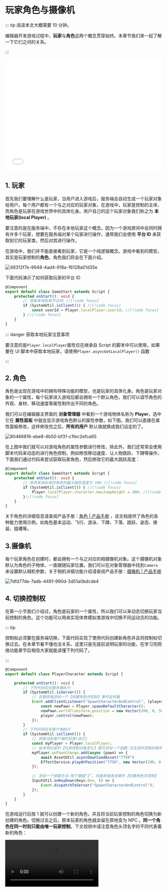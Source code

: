 # 玩家角色与摄像机

::: tip 阅读本文大概需要 10 分钟。

编辑器开发游戏过程中，**玩家**与**角色**这两个概念贯穿始终。本章节我们来一起了解一下它们之间的关系。

:::

<iframe sandbox="allow-scripts allow-downloads allow-same-origin allow-popups allow-presentation allow-forms" frameborder="0" draggable="false" allowfullscreen="" allow="encrypted-media;" referrerpolicy="" aha-samesite="" class="iframe-loaded" src="//player.bilibili.com/player.html?aid=322817180&bvid=BV1qw411q7ba&cid=1317928041&p=7&autoplay=0" style="border-radius: 7px; width: 100%; height: 360px;"></iframe>

## 1. 玩家

首先我们要理解什么是玩家，当用户进入游戏后，服务端会自动生成一个玩家对象给用户。每个用户都有一个与之对应的玩家对象，在游戏中，玩家是控制的主体，而角色是玩家在游戏世界中的具体化身。用户自己的这个玩家对象我们称之为 **本地玩家(local Player)** 。

要注意的是在服务端中，不存在本地玩家这个概念。因为一个游戏房间中会同时拥有许多个玩家，想要在服务端对某个玩家进行操作，通常我们会使用 **平台 ID** 来获取到它的玩家类，然后对其进行操作。 

在游戏中，我们并不能直接看到玩家，它是一个纯逻辑概念。游戏中看到的模型，其实是玩家控制的**角色**，角色我们将会在下面介绍。

![48312f7e-9948-4ad4-918a-16128a01d35e](https://arkimg.ark.online/48312f7e-9948-4ad4-918a-16128a01d35e.webp)

下面代码演示了如何获取玩家的平台 ID

```typescript
@Component
export default class GameStart extends Script {
    protected onStart(): void {
        // 获取本地玩家平台ID //[!code focus]
        if (SystemUtil.isClient()) { //[!code focus]
            const userId = Player.localPlayer.userId; //[!code focus]
        } //[!code focus]
    }
}
```

::: danger 获取本地玩家注意事项

要注意的是`Player.localPlayer`属性仅在继承自 Script 的脚本中可以使用，如果要在 UI 脚本中获取本地玩家，请使用`Player.asyncGetLocalPlayer()` 函数

:::

## 2. 角色

角色是出现在游戏中的拥有特殊功能的模型，也是玩家的具体化身。角色是玩家对象的一个属性，每个玩家进入游戏后都会拥有一个默认角色，我们可以调节角色的外观、身材、移动速度等属性制作出不同的角色。

我们可以在编辑器主界面的 **对象管理器** 中看到一个游戏物体名称为 **Player**，选中它在 **属性面板** 中就会显示游戏角色默认的属性参数，如下图。我们可以直接在属性面板修改，这样修改完之后，**所有的用户** 默认值就换成我们设定的了。

![80466816-ebe8-4b50-bf31-c1fec2efca65](https://arkimg.ark.online/80466816-ebe8-4b50-bf31-c1fec2efca65.webp)

在上图中我们就可以对游戏角色的属性参数进行修改，除此外，我们还常常会使用脚本代码来动态的进行角色控制，例如修改移动速度、让人物跳跃、下蹲等操作，下面我们通过代码来尝试获取玩家角色，然后修改它的最大跳跃高度：

```typescript
@Component
export default class GameStart extends Script {
    protected onStart(): void {
        // 修改本地玩家的角色的最大跳跃高度为 100 //[!code focus]
        if (SystemUtil.isClient()) { //[!code focus]
            Player.localPlayer.character.maxJumpHeight = 100; //[!code focus] //[!code focus]
        }//[!code focus]
    }
}
```

关于角色的详细信息请查阅产品手册：[角色 | 产品手册](https://docs.ark.online/WorldObjects/Characters.html)  ，该文档提供了角色的各种能力使用示例，如角色基本运动、飞行、游泳、下蹲、下落、跳跃、姿态、换装、插槽等。

## 3.摄像机

每个玩家角色在创建时，都会拥有一个与之对应的相摄像机对象。这个摄像机对象默认为角色的子物体，一直跟随玩家位置。我们可以在对象管理器中找到`Camera`来设置默认相机参数，关于相机详细功能介绍请查阅产品手册：[摄像机 | 产品手册](https://docs.ark.online/WorldObjects/Camera.html)

![7dfd77de-7adb-4491-990d-3d51a0bdcde4](https://arkimg.ark.online/7dfd77de-7adb-4491-990d-3d51a0bdcde4.webp)

## 4. 切换控制权

在第一小节我们介绍过，角色是玩家的一个属性，所以我们可以来动态切换玩家当前控制的角色。这个功能可以用来实现体育模拟类游戏中切换不同运动员的功能。

::: tip

控制权必须要在服务端切换，下面代码实现了使用代码创建新角色并且将控制权切换过去。在本章节看不懂也没关系，这里只是先提前说明玩家的功能，在学习完网络功能章节后相信大家就能读懂下列代码了。

:::

```typescript
@Component
export default class PlayerCharacter extends Script {

    protected onStart(): void {
        // 下列代码仅在服务端执行
        if (SystemUtil.isServer()) {
            // 在服务端添加一个【创建角色并控制】事件监听器
            Event.addClientListener("SpawnCharacterAndControl", (player) => {
                const newPawn = Player.spawnDefaultCharacter();
                newPawn.worldTransform.position = new Vector(200, 0, 500);
                player.control(newPawn);
            });
        }
        // 下列代码仅在客户端执行
        if (SystemUtil.isClient()) {
            // 获取当前客户端的玩家(自己)
            const myPlayer = Player.localPlayer;
            // 给本地玩家的【玩家控制对象变化】委托添加一个函数:在生成并控制的新角色位置播放一个特效
            myPlayer.onPawnChange.add(async (pawn) => {
                await AssetUtil.asyncDownloadAsset("7750")
                EffectService.playAtPosition("7750", new Vector(200, 0, 500));
            });
            
            // 添加一个按键方法:按下键盘“1”，向服务端发送事件【创建角色并控制】
            InputUtil.onKeyDown(Keys.One, () => {
                Event.dispatchToServer("SpawnCharacterAndControl");
            });
        }
    }
}
```

在游戏运行后按 1 就可以创建一个新的角色，并且将当前玩家控制的角色切换为新创建的角色。切换过去之后，原本玩家的角色就会留在原地变为 NPC 。**同一个角色在同一时刻只能由唯一玩家控制**。下文视频中请注意角色头顶名字的不同代表着新的角色：

<video controls="" src="https://arkimg.ark.online/2023-09-25_10-48-46_x264.mp4"></video>

